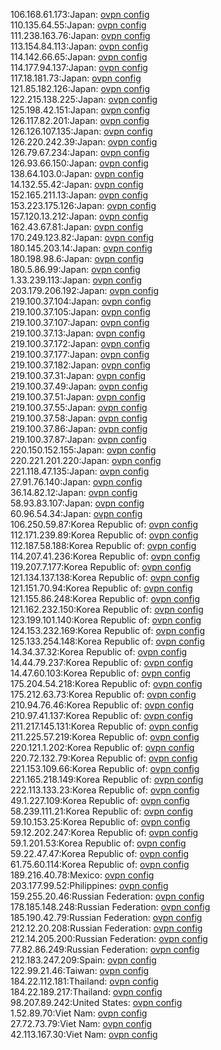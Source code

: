106.168.61.173:Japan: [ovpn config](vpn/106_168_61_173.ovpn)  
110.135.64.55:Japan: [ovpn config](vpn/110_135_64_55.ovpn)  
111.238.163.76:Japan: [ovpn config](vpn/111_238_163_76.ovpn)  
113.154.84.113:Japan: [ovpn config](vpn/113_154_84_113.ovpn)  
114.142.66.65:Japan: [ovpn config](vpn/114_142_66_65.ovpn)  
114.177.94.137:Japan: [ovpn config](vpn/114_177_94_137.ovpn)  
117.18.181.73:Japan: [ovpn config](vpn/117_18_181_73.ovpn)  
121.85.182.126:Japan: [ovpn config](vpn/121_85_182_126.ovpn)  
122.215.138.225:Japan: [ovpn config](vpn/122_215_138_225.ovpn)  
125.198.42.151:Japan: [ovpn config](vpn/125_198_42_151.ovpn)  
126.117.82.201:Japan: [ovpn config](vpn/126_117_82_201.ovpn)  
126.126.107.135:Japan: [ovpn config](vpn/126_126_107_135.ovpn)  
126.220.242.39:Japan: [ovpn config](vpn/126_220_242_39.ovpn)  
126.79.67.234:Japan: [ovpn config](vpn/126_79_67_234.ovpn)  
126.93.66.150:Japan: [ovpn config](vpn/126_93_66_150.ovpn)  
138.64.103.0:Japan: [ovpn config](vpn/138_64_103_0.ovpn)  
14.132.55.42:Japan: [ovpn config](vpn/14_132_55_42.ovpn)  
152.165.211.13:Japan: [ovpn config](vpn/152_165_211_13.ovpn)  
153.223.175.126:Japan: [ovpn config](vpn/153_223_175_126.ovpn)  
157.120.13.212:Japan: [ovpn config](vpn/157_120_13_212.ovpn)  
162.43.67.81:Japan: [ovpn config](vpn/162_43_67_81.ovpn)  
170.249.123.82:Japan: [ovpn config](vpn/170_249_123_82.ovpn)  
180.145.203.14:Japan: [ovpn config](vpn/180_145_203_14.ovpn)  
180.198.98.6:Japan: [ovpn config](vpn/180_198_98_6.ovpn)  
180.5.86.99:Japan: [ovpn config](vpn/180_5_86_99.ovpn)  
1.33.239.113:Japan: [ovpn config](vpn/1_33_239_113.ovpn)  
203.179.206.192:Japan: [ovpn config](vpn/203_179_206_192.ovpn)  
219.100.37.104:Japan: [ovpn config](vpn/219_100_37_104.ovpn)  
219.100.37.105:Japan: [ovpn config](vpn/219_100_37_105.ovpn)  
219.100.37.107:Japan: [ovpn config](vpn/219_100_37_107.ovpn)  
219.100.37.13:Japan: [ovpn config](vpn/219_100_37_13.ovpn)  
219.100.37.172:Japan: [ovpn config](vpn/219_100_37_172.ovpn)  
219.100.37.177:Japan: [ovpn config](vpn/219_100_37_177.ovpn)  
219.100.37.182:Japan: [ovpn config](vpn/219_100_37_182.ovpn)  
219.100.37.31:Japan: [ovpn config](vpn/219_100_37_31.ovpn)  
219.100.37.49:Japan: [ovpn config](vpn/219_100_37_49.ovpn)  
219.100.37.51:Japan: [ovpn config](vpn/219_100_37_51.ovpn)  
219.100.37.55:Japan: [ovpn config](vpn/219_100_37_55.ovpn)  
219.100.37.58:Japan: [ovpn config](vpn/219_100_37_58.ovpn)  
219.100.37.86:Japan: [ovpn config](vpn/219_100_37_86.ovpn)  
219.100.37.87:Japan: [ovpn config](vpn/219_100_37_87.ovpn)  
220.150.152.155:Japan: [ovpn config](vpn/220_150_152_155.ovpn)  
220.221.201.220:Japan: [ovpn config](vpn/220_221_201_220.ovpn)  
221.118.47.135:Japan: [ovpn config](vpn/221_118_47_135.ovpn)  
27.91.76.140:Japan: [ovpn config](vpn/27_91_76_140.ovpn)  
36.14.82.12:Japan: [ovpn config](vpn/36_14_82_12.ovpn)  
58.93.83.107:Japan: [ovpn config](vpn/58_93_83_107.ovpn)  
60.96.54.34:Japan: [ovpn config](vpn/60_96_54_34.ovpn)  
106.250.59.87:Korea Republic of: [ovpn config](vpn/106_250_59_87.ovpn)  
112.171.239.89:Korea Republic of: [ovpn config](vpn/112_171_239_89.ovpn)  
112.187.58.188:Korea Republic of: [ovpn config](vpn/112_187_58_188.ovpn)  
114.207.41.236:Korea Republic of: [ovpn config](vpn/114_207_41_236.ovpn)  
119.207.7.177:Korea Republic of: [ovpn config](vpn/119_207_7_177.ovpn)  
121.134.137.138:Korea Republic of: [ovpn config](vpn/121_134_137_138.ovpn)  
121.151.70.94:Korea Republic of: [ovpn config](vpn/121_151_70_94.ovpn)  
121.155.86.248:Korea Republic of: [ovpn config](vpn/121_155_86_248.ovpn)  
121.162.232.150:Korea Republic of: [ovpn config](vpn/121_162_232_150.ovpn)  
123.199.101.140:Korea Republic of: [ovpn config](vpn/123_199_101_140.ovpn)  
124.153.232.169:Korea Republic of: [ovpn config](vpn/124_153_232_169.ovpn)  
125.133.254.148:Korea Republic of: [ovpn config](vpn/125_133_254_148.ovpn)  
14.34.37.32:Korea Republic of: [ovpn config](vpn/14_34_37_32.ovpn)  
14.44.79.237:Korea Republic of: [ovpn config](vpn/14_44_79_237.ovpn)  
14.47.60.103:Korea Republic of: [ovpn config](vpn/14_47_60_103.ovpn)  
175.204.54.218:Korea Republic of: [ovpn config](vpn/175_204_54_218.ovpn)  
175.212.63.73:Korea Republic of: [ovpn config](vpn/175_212_63_73.ovpn)  
210.94.76.46:Korea Republic of: [ovpn config](vpn/210_94_76_46.ovpn)  
210.97.41.137:Korea Republic of: [ovpn config](vpn/210_97_41_137.ovpn)  
211.217.145.131:Korea Republic of: [ovpn config](vpn/211_217_145_131.ovpn)  
211.225.57.219:Korea Republic of: [ovpn config](vpn/211_225_57_219.ovpn)  
220.121.1.202:Korea Republic of: [ovpn config](vpn/220_121_1_202.ovpn)  
220.72.132.79:Korea Republic of: [ovpn config](vpn/220_72_132_79.ovpn)  
221.153.109.66:Korea Republic of: [ovpn config](vpn/221_153_109_66.ovpn)  
221.165.218.149:Korea Republic of: [ovpn config](vpn/221_165_218_149.ovpn)  
222.113.133.23:Korea Republic of: [ovpn config](vpn/222_113_133_23.ovpn)  
49.1.227.109:Korea Republic of: [ovpn config](vpn/49_1_227_109.ovpn)  
58.239.111.21:Korea Republic of: [ovpn config](vpn/58_239_111_21.ovpn)  
59.10.153.25:Korea Republic of: [ovpn config](vpn/59_10_153_25.ovpn)  
59.12.202.247:Korea Republic of: [ovpn config](vpn/59_12_202_247.ovpn)  
59.1.201.53:Korea Republic of: [ovpn config](vpn/59_1_201_53.ovpn)  
59.22.47.47:Korea Republic of: [ovpn config](vpn/59_22_47_47.ovpn)  
61.75.60.114:Korea Republic of: [ovpn config](vpn/61_75_60_114.ovpn)  
189.216.40.78:Mexico: [ovpn config](vpn/189_216_40_78.ovpn)  
203.177.99.52:Philippines: [ovpn config](vpn/203_177_99_52.ovpn)  
159.255.20.46:Russian Federation: [ovpn config](vpn/159_255_20_46.ovpn)  
178.185.148.248:Russian Federation: [ovpn config](vpn/178_185_148_248.ovpn)  
185.190.42.79:Russian Federation: [ovpn config](vpn/185_190_42_79.ovpn)  
212.12.20.208:Russian Federation: [ovpn config](vpn/212_12_20_208.ovpn)  
212.14.205.200:Russian Federation: [ovpn config](vpn/212_14_205_200.ovpn)  
77.82.86.249:Russian Federation: [ovpn config](vpn/77_82_86_249.ovpn)  
212.183.247.209:Spain: [ovpn config](vpn/212_183_247_209.ovpn)  
122.99.21.46:Taiwan: [ovpn config](vpn/122_99_21_46.ovpn)  
184.22.112.181:Thailand: [ovpn config](vpn/184_22_112_181.ovpn)  
184.22.189.217:Thailand: [ovpn config](vpn/184_22_189_217.ovpn)  
98.207.89.242:United States: [ovpn config](vpn/98_207_89_242.ovpn)  
1.52.89.70:Viet Nam: [ovpn config](vpn/1_52_89_70.ovpn)  
27.72.73.79:Viet Nam: [ovpn config](vpn/27_72_73_79.ovpn)  
42.113.167.30:Viet Nam: [ovpn config](vpn/42_113_167_30.ovpn)  
